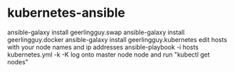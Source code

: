 # kubernetes-ansible
ansible-galaxy install geerlingguy.swap
ansible-galaxy install geerlingguy.docker
ansible-galaxy install geerlingguy.kubernetes
edit hosts with your node names and ip addresses
ansible-playbook -i hosts kubernetes.yml -k -K
log onto master node node and run "kubectl get nodes" 
